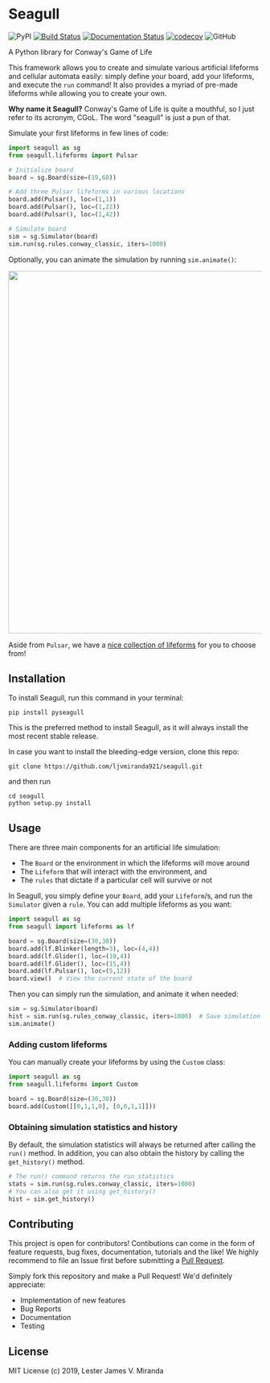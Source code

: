 # Seagull


![PyPI](https://img.shields.io/pypi/v/pyseagull.svg?color=brightgreen&logo=python&logoColor=white)
[![Build Status](https://dev.azure.com/ljvmiranda/ljvmiranda/_apis/build/status/ljvmiranda921.seagull?branchName=master)](https://dev.azure.com/ljvmiranda/ljvmiranda/_build/latest?definitionId=3&branchName=master)
[![Documentation Status](https://readthedocs.org/projects/pyseagull/badge/?version=latest)](https://pyseagull.readthedocs.io/en/latest/?badge=latest)
[![codecov](https://codecov.io/gh/ljvmiranda921/seagull/branch/master/graph/badge.svg)](https://codecov.io/gh/ljvmiranda921/seagull)
![GitHub](https://img.shields.io/github/license/ljvmiranda921/seagull.svg?color=blue)


A Python library for Conway's Game of Life

This framework allows you to create and simulate various artificial lifeforms
and cellular automata easily: simply define your board, add your lifeforms,
and execute the `run` command! It also provides a myriad of pre-made
lifeforms while allowing you to create your own.

**Why name it Seagull?** Conway's Game of Life is quite a mouthful, so I just refer to
its acronym, CGoL. The word "seagull" is just a pun of that.

Simulate your first lifeforms in few lines of code:

```python
import seagull as sg
from seagull.lifeforms import Pulsar

# Initialize board
board = sg.Board(size=(19,60))  

# Add three Pulsar lifeforms in various locations
board.add(Pulsar(), loc=(1,1))
board.add(Pulsar(), loc=(1,22))
board.add(Pulsar(), loc=(1,42))

# Simulate board
sim = sg.Simulator(board)      
sim.run(sg.rules.conway_classic, iters=1000)
```

Optionally, you can animate the simulation by running `sim.animate()`:

<p align="center">
  <img src="https://imgur.com/sgCrP9f.gif" width="720">
</p>

Aside from `Pulsar`, we have a [nice collection of
lifeforms](https://pyseagull.readthedocs.io/en/latest/api/seagull.lifeforms.html)
for you to choose from!

## Installation

To install Seagull, run this command in your terminal:

```shell
pip install pyseagull
```

This is the preferred method to install Seagull, as it will always install
the most recent stable release.

In case you want to install the bleeding-edge version, clone this repo:

```shell
git clone https://github.com/ljvmiranda921/seagull.git
```

and then run

```shell
cd seagull
python setup.py install
```

## Usage

There are three main components for an artificial life simulation:

* The `Board` or the environment in which the lifeforms will move around
* The `Lifeform` that will interact with the environment, and  
* The `rules` that dictate if a particular cell will survive or not

In Seagull, you simply define your `Board`, add your `Lifeform`/s, and run the
`Simulator` given a `rule`. You can add multiple lifeforms as you want:

```python
import seagull as sg
from seagull import lifeforms as lf

board = sg.Board(size=(30,30))
board.add(lf.Blinker(length=3), loc=(4,4))
board.add(lf.Glider(), loc=(10,4))
board.add(lf.Glider(), loc=(15,4))
board.add(lf.Pulsar(), loc=(5,12))
board.view()  # View the current state of the board
```

Then you can simply run the simulation, and animate it when needed:

```python
sim = sg.Simulator(board)
hist = sim.run(sg.rules_conway_classic, iters=1000)  # Save simulation history
sim.animate()
```

### Adding custom lifeforms

You can manually create your lifeforms by using the `Custom` class:

```python
import seagull as sg
from seagull.lifeforms import Custom

board = sg.Board(size=(30,30))
board.add(Custom([[0,1,1,0], [0,0,1,1]]))
```

### Obtaining simulation statistics and history 

By default, the simulation statistics will always be returned after calling the
`run()` method. In addition, you can also obtain the history by calling the
`get_history()` method.

```python
# The run() command returns the run statistics
stats = sim.run(sg.rules.conway_classic, iters=1000)
# You can also get it using get_history()
hist = sim.get_history()
```

## Contributing

This project is open for contributors! Contibutions can come in the form of
feature requests, bug fixes, documentation, tutorials and the like! We highly
recommend to file an Issue first before submitting a [Pull
Request](https://help.github.com/en/articles/creating-a-pull-request).

Simply fork this repository and make a Pull Request! We'd definitely
appreciate:

* Implementation of new features
* Bug Reports
* Documentation
* Testing


## License

MIT License (c) 2019, Lester James V. Miranda

